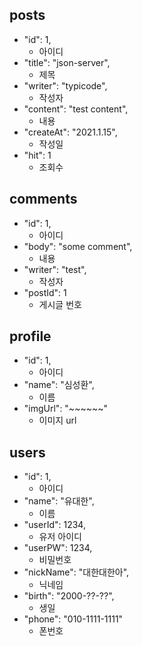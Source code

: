 ## posts
- "id": 1,
  - 아이디 
- "title": "json-server",
  - 제목
- "writer": "typicode",
  - 작성자
- "content": "test content",
  - 내용
- "createAt": "2021.1.15",
  - 작성일
- "hit": 1
  - 조회수

## comments

- "id": 1,
  - 아이디
- "body": "some comment",
  - 내용
- "writer": "test",
  - 작성자
- "postId": 1
  - 게시글 번호

## profile

- "id": 1, 
  - 아이디
- "name": "심성환",
  - 이름
- "imgUrl": "~~~~~~"
  - 이미지 url

## users

- "id": 1,
  - 아이디
- "name": "유대한",
  - 이름
- "userId": 1234,
  - 유저 아이디
- "userPW": 1234,
  - 비밀번호
- "nickName": "대한대한아",
  - 닉네임
- "birth": "2000-??-??",
  - 생일
- "phone": "010-1111-1111"
  - 폰번호
